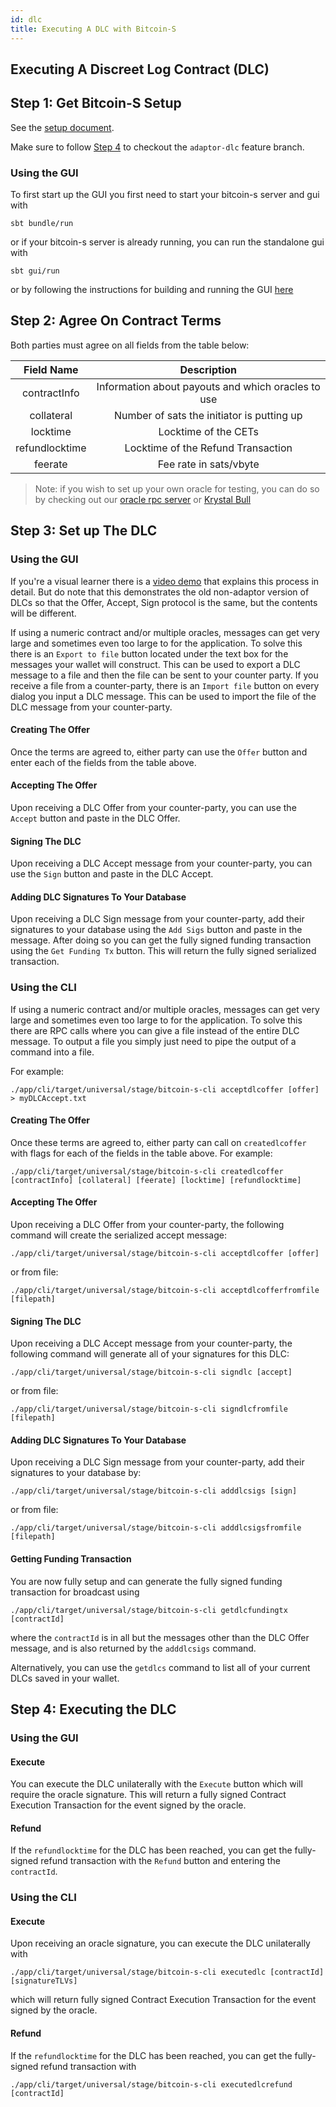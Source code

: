 ```yaml
---
id: dlc
title: Executing A DLC with Bitcoin-S
---
```


## Executing A Discreet Log Contract (DLC)

## Step 1: Get Bitcoin-S Setup

See the [setup document](../getting-setup.md).

Make sure to follow [Step 4](../getting-setup.md#step-4-optional-discreet-log-contract-branch) to checkout the `adaptor-dlc` feature branch.

### Using the GUI

To first start up the GUI you first need to start your bitcoin-s server and gui with

```bashrc
sbt bundle/run
```

or if your bitcoin-s server is already running, you can run the standalone gui with

```bashrc
sbt gui/run
```

or by following the instructions for building and running the GUI [here](../getting-setup.md#step-5-setting-up-a-bitcoin-s-server)

## Step 2: Agree On Contract Terms

Both parties must agree on all fields from the table below:

|   Field Name   |                       Description                        |
| :------------: | :------------------------------------------------------: |
|  contractInfo  |    Information about payouts and which oracles to use    |
|   collateral   |        Number of sats the initiator is putting up        |
|    locktime    |                  Locktime of the CETs                    |
| refundlocktime |            Locktime of the Refund Transaction            |
|    feerate     |                 Fee rate in sats/vbyte                   |

> Note: if you wish to set up your own oracle for testing, you can do so by checking out our [oracle rpc server](../oracle/oracle-server.md) or [Krystal Bull](https://github.com/benthecarman/krystal-bull)

## Step 3: Set up The DLC

### Using the GUI 

If you're a visual learner there is a [video demo](https://www.youtube.com/watch?v=zy1sL2ndcDg) that explains this process in detail. 
But do note that this demonstrates the old non-adaptor version of DLCs so that the Offer, Accept, Sign protocol is the same, but the contents will be different.

If using a numeric contract and/or multiple oracles, messages can get very large and sometimes even too large to for the application.
To solve this there is an `Export to file` button located under the text box for the messages your wallet will construct.
This can be used to export a DLC message to a file and then the file can be sent to your counter party.
If you receive a file from a counter-party, there is an `Import file` button on every dialog you input a DLC message.
This can be used to import the file of the DLC message from your counter-party.

#### Creating The Offer

Once the terms are agreed to, either party can use the `Offer` button and enter each of the fields from the table above.

#### Accepting The Offer

Upon receiving a DLC Offer from your counter-party, you can use the `Accept` button and paste in the DLC Offer.

#### Signing The DLC

Upon receiving a DLC Accept message from your counter-party, you can use the `Sign` button and paste in the DLC Accept.

#### Adding DLC Signatures To Your Database

Upon receiving a DLC Sign message from your counter-party, add their signatures to your database using the `Add Sigs` button and paste in the message.
After doing so you can get the fully signed funding transaction using the `Get Funding Tx` button. This will return the fully signed serialized transaction.

### Using the CLI

If using a numeric contract and/or multiple oracles, messages can get very large and sometimes even too large to for the application.
To solve this there are RPC calls where you can give a file instead of the entire DLC message.
To output a file you simply just need to pipe the output of a command into a file.

For example:
```bashrc
./app/cli/target/universal/stage/bitcoin-s-cli acceptdlcoffer [offer] > myDLCAccept.txt
```

#### Creating The Offer

Once these terms are agreed to, either party can call on `createdlcoffer` with flags for each of the fields in the table above. For example:

```bashrc
./app/cli/target/universal/stage/bitcoin-s-cli createdlcoffer [contractInfo] [collateral] [feerate] [locktime] [refundlocktime]
```

#### Accepting The Offer

Upon receiving a DLC Offer from your counter-party, the following command will create the serialized accept message:

```bashrc
./app/cli/target/universal/stage/bitcoin-s-cli acceptdlcoffer [offer]
```

or from file:

```bashrc
./app/cli/target/universal/stage/bitcoin-s-cli acceptdlcofferfromfile [filepath]
```

#### Signing The DLC

Upon receiving a DLC Accept message from your counter-party, the following command will generate all of your signatures for this DLC:

```bashrc
./app/cli/target/universal/stage/bitcoin-s-cli signdlc [accept]
```

or from file:

```bashrc
./app/cli/target/universal/stage/bitcoin-s-cli signdlcfromfile [filepath]
```


#### Adding DLC Signatures To Your Database

Upon receiving a DLC Sign message from your counter-party, add their signatures to your database by:

```bashrc
./app/cli/target/universal/stage/bitcoin-s-cli adddlcsigs [sign]
```

or from file:

```bashrc
./app/cli/target/universal/stage/bitcoin-s-cli adddlcsigsfromfile [filepath]
```

#### Getting Funding Transaction

You are now fully setup and can generate the fully signed funding transaction for broadcast using

```bashrc
./app/cli/target/universal/stage/bitcoin-s-cli getdlcfundingtx [contractId]
```

where the `contractId` is in all but the messages other than the DLC Offer message, and is also returned by the `adddlcsigs` command.

Alternatively, you can use the `getdlcs` command to list all of your current DLCs saved in your wallet.

## Step 4: Executing the DLC

### Using the GUI

#### Execute

You can execute the DLC unilaterally with the `Execute` button which will require the oracle signature.
This will return a fully signed Contract Execution Transaction for the event signed by the oracle.

#### Refund

If the `refundlocktime` for the DLC has been reached, you can get the fully-signed refund transaction with the `Refund` button and entering the `contractId`.

### Using the CLI

#### Execute

Upon receiving an oracle signature, you can execute the DLC unilaterally with

```bashrc
./app/cli/target/universal/stage/bitcoin-s-cli executedlc [contractId] [signatureTLVs]
```

which will return fully signed Contract Execution Transaction for the event signed by the oracle.

#### Refund

If the `refundlocktime` for the DLC has been reached, you can get the fully-signed refund transaction with

```bashrc
./app/cli/target/universal/stage/bitcoin-s-cli executedlcrefund [contractId]
```

